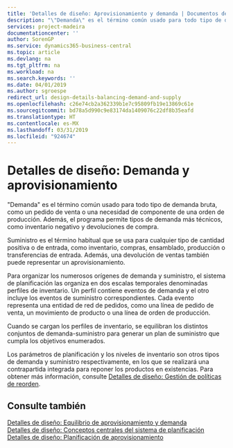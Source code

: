 ```yaml
---
title: 'Detalles de diseño: Aprovisionamiento y demanda | Documentos de Microsoft'
description: "\"Demanda\" es el término común usado para todo tipo de demanda bruta, como un pedido de venta o una necesidad de componente de una orden de producción. Además, el programa permite tipos de demanda más técnicos, como inventario negativo y devoluciones de compra."
services: project-madeira
documentationcenter: ''
author: SorenGP
ms.service: dynamics365-business-central
ms.topic: article
ms.devlang: na
ms.tgt_pltfrm: na
ms.workload: na
ms.search.keywords: ''
ms.date: 04/01/2019
ms.author: sgroespe
redirect_url: design-details-balancing-demand-and-supply
ms.openlocfilehash: c26e74cb2a362339b1e7c95809fb19e13869c61e
ms.sourcegitcommit: bd78a5d990c9e83174da1409076c22df8b35eafd
ms.translationtype: HT
ms.contentlocale: es-MX
ms.lasthandoff: 03/31/2019
ms.locfileid: "924674"
---
```

# <a name="design-details-demand-and-supply"></a>Detalles de diseño: Demanda y aprovisionamiento
"Demanda" es el término común usado para todo tipo de demanda bruta, como un pedido de venta o una necesidad de componente de una orden de producción. Además, el programa permite tipos de demanda más técnicos, como inventario negativo y devoluciones de compra.  

 Suministro es el término habitual que se usa para cualquier tipo de cantidad positiva o de entrada, como inventario, compras, ensamblado, producción o transferencias de entrada. Además, una devolución de ventas también puede representar un aprovisionamiento.  

 Para organizar los numerosos orígenes de demanda y suministro, el sistema de planificación las organiza en dos escalas temporales denominadas perfiles de inventario. Un perfil contiene eventos de demanda y el otro incluye los eventos de suministro correspondientes. Cada evento representa una entidad de red de pedidos, como una línea de pedido de venta, un movimiento de producto o una línea de orden de producción.  

 Cuando se cargan los perfiles de inventario, se equilibran los distintos conjuntos de demanda-suministro para generar un plan de suministro que cumpla los objetivos enumerados.  

 Los parámetros de planificación y los niveles de inventario son otros tipos de demanda y suministro respectivamente, en los que se realizará una contrapartida integrada para reponer los productos en existencias. Para obtener más información, consulte [Detalles de diseño: Gestión de políticas de reorden](design-details-handling-reordering-policies.md).  

## <a name="see-also"></a>Consulte también  
 [Detalles de diseño: Equilibrio de aprovisionamiento y demanda](design-details-balancing-demand-and-supply.md)   
 [Detalles de diseño: Conceptos centrales del sistema de planificación](design-details-central-concepts-of-the-planning-system.md)   
 [Detalles de diseño: Planificación de aprovisionamiento](design-details-supply-planning.md)
